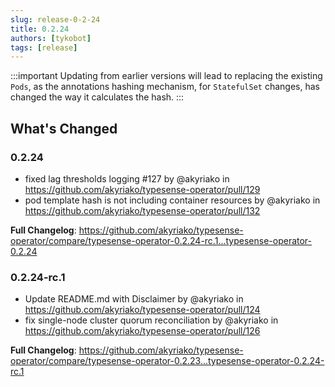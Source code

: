 ```yaml
---
slug: release-0-2-24
title: 0.2.24
authors: [tykobot]
tags: [release]
---
```


:::important
Updating from earlier versions will lead to replacing the existing `Pods`, as the annotations hashing mechanism,
for `StatefulSet` changes, has changed the way it calculates the hash.
:::

## What's Changed 

### 0.2.24

* fixed lag thresholds logging #127 by @akyriako in https://github.com/akyriako/typesense-operator/pull/129
* pod template hash is not including container resources by @akyriako in https://github.com/akyriako/typesense-operator/pull/132

**Full Changelog**: https://github.com/akyriako/typesense-operator/compare/typesense-operator-0.2.24-rc.1...typesense-operator-0.2.24

<!-- truncate -->

### 0.2.24-rc.1
* Update README.md with Disclaimer by @akyriako in https://github.com/akyriako/typesense-operator/pull/124
* fix single-node cluster quorum reconciliation by @akyriako in https://github.com/akyriako/typesense-operator/pull/126

**Full Changelog**: https://github.com/akyriako/typesense-operator/compare/typesense-operator-0.2.23...typesense-operator-0.2.24-rc.1
